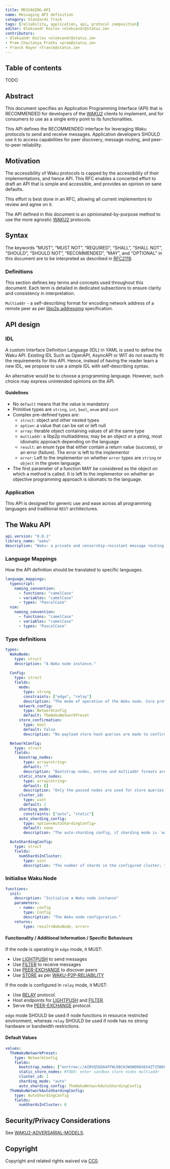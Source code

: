 ```yaml
---
title: MESSAGING-API
name: Messaging API definition
category: Standards Track
tags: [reliability, application, api, protocol composition]
editor: Oleksandr Kozlov <oleksandr@status.im>
contributors:
- Oleksandr Kozlov <oleksandr@status.im>
- Prem Chaitanya Prathi <prem@status.im>
- Franck Royer <franck@status.im>
---
```


## Table of contents

TODO

## Abstract

This document specifies an Application Programming Interface (API) that is RECOMMENDED for developers of the [WAKU2](https://github.com/vacp2p/rfc-index/blob/7b443c1aab627894e3f22f5adfbb93f4c4eac4f6/waku/standards/core/10/waku2.md) clients to implement,
and for consumers to use as a single entry point to its functionalities.

This API defines the RECOMMENDED interface for leveraging Waku protocols to send and receive messages. 
Application developers SHOULD use it to access capabilities for peer discovery, message routing, and peer-to-peer reliability.

## Motivation

The accessibility of Waku protocols is capped by the accessibility of their implementations, and hence API.
This RFC enables a concerted effort to draft an API that is simple and accessible, and provides an opinion on sane defaults.

This effort is best done in an RFC, allowing all current implementors to review and agree on it. 

The API defined in this document is an opinionated-by-purpose method to use the more agnostic [WAKU2]() protocols.

## Syntax

The keywords “MUST”, “MUST NOT”, “REQUIRED”, “SHALL”, “SHALL NOT”, “SHOULD”, “SHOULD NOT”, 
“RECOMMENDED”, “MAY”, and “OPTIONAL” in this document are to be interpreted as described in [RFC2119](https://www.ietf.org/rfc/rfc2119.txt).

### Definitions

This section defines key terms and concepts used throughout this document.
Each term is detailed in dedicated subsections to ensure clarity and consistency in interpretation.

`Multiaddr` - a self-describing format for encoding network address of a remote peer as per [libp2p addressing](https://github.com/libp2p/specs/blob/6d38f88f7b2d16b0e4489298bcd0737a6d704f7e/addressing/README.md) specification.

## API design

### IDL

A custom Interface Definition Language (IDL) in YAML is used to define the Waku API.
Existing IDL Such as OpenAPI, AsyncAPI or WIT do not exactly fit the requirements for this API.
Hence, instead of having the reader learn a new IDL, we propose to use a simple IDL with self-describing syntax.

An alternative would be to choose a programming language. However, such choice may express unintended opinions on the API.

#### Guidelines

- No `default` means that the value is mandatory
- Primitive types are `string`, `int`, `bool`, `enum` and `uint`
- Complex pre-defined types are:
  - `struct`: object and other nested types
  - `option`: a value that can be set or left null
  - `array`: iterable object containing values of all the same type
  - `multiaddr`: a libp2p multiaddress; may be an object or a string, most idiomatic approach depending on the language
  - `result`: an enum type that either contain a return value (success), or an error (failure). The error is left to the implementor
  - `error`: Left to the implementor on whether `error` types are `string` or `object` in the given language.
- The first parameter of a function MAY be considered as the object on which a method is called. It is left to the implementor on whether an objective programming approach is idiomatic to the language.

### Application

This API is designed for generic use and ease across all programming languages and traditional `REST` architectures.

## The Waku API

```yaml
api_version: "0.0.1"
library_name: "waku"
description: "Waku: a private and censorship-resistant message routing library."
```
### Language Mappings

How the API definition should be translated to specific languages.

```yaml
language_mappings:
  typescript:
    naming_convention:
      - functions: "camelCase"
      - variables: "camelCase"
      - types: "PascalCase"
  nim:
    naming_convention:
      - functions: "camelCase"
      - variables: "camelCase"
      - types: "PascalCase"
```


### Type definitions

```yaml
types:
  WakuNode:
    type: struct
    description: "A Waku node instance."
  
  Config:
    type: struct
    fields:
      mode: 
        type: string
        constraints: ["edge", "relay"]
        description: "The mode of operation of the Waku node. Core protocols used by the node are inferred from this mode."
      network_config:
        type: NetworkConfig
        default: TheWakuNetworkPreset
      store_confirmation:
        type: bool
        default: false
        description: "No-payload store hash queries are made to confirm whether outbound messages where received by remote store node."

  NetworkConfig:
    type: struct
    fields:
      boostrap_nodes:
        type: array<string>
        default: ""
        description: "Bootstrap nodes, entree and multiaddr formats are accepted."
      static_store_nodes:
        type: array<string>
        default: []
        description: "Only the passed nodes are used for store queries, discovered store nodes are discarded."
      cluster_id:
        type: uint
        default: 1
      sharding_mode:
        constraints: ["auto", "static"]
      auto_sharding_config:
        type: option<AutoShardingConfig>
        default: none
        description: "The auto-sharding config, if sharding mode is `auto`"

  AutoShardingConfig:
    type: struct
    fields:
      numShardsInCluster:
        type: uint
        description: "The number of shards in the configured cluster; this is a globally agreed value for each cluster."
```

### Initialise Waku Node

```yaml
functions:
  init:
    description: "Initialise a Waku node instance"
    parameters:
      - name: config
        type: Config
        description: "The Waku node configuration."
    returns:
        type: result<WakuNode, error>
```

#### Functionality / Additional Information / Specific Behaviours

If the node is operating in `edge` mode, it MUST:

- Use [LIGHTPUSH](https://github.com/vacp2p/rfc-index/blob/main/waku/standards/core/19/lightpush.md) to send messages
- Use [FILTER](https://github.com/vacp2p/rfc-index/blob/main/waku/standards/core/12/filter.md) to receive messages
- Use [PEER-EXCHANGE](https://github.com/vacp2p/rfc-index/blob/main/waku/standards/core/34/peer-exchange.md#abstract) to discover peers
- Use [STORE](https://github.com/vacp2p/rfc-index/blob/main/waku/standards/core/13/store.md) as per [WAKU-P2P-RELIABILITY](/standards/application/p2p-reliability.md)

If the node is configured in `relay` mode, it MUST:

- Use [RELAY](https://github.com/vacp2p/rfc-index/blob/0277fd0c4dbd907dfb2f0c28b6cde94a335e1fae/waku/standards/core/11/relay.md) protocol.
- Host endpoints for [LIGHTPUSH](https://github.com/vacp2p/rfc-index/blob/main/waku/standards/core/19/lightpush.md) and [FILTER](https://github.com/vacp2p/rfc-index/blob/main/waku/standards/core/12/filter.md).
- Serve the [PEER-EXCHANGE](https://github.com/vacp2p/rfc-index/blob/main/waku/standards/core/34/peer-exchange.md) protocol.

`edge` mode SHOULD be used if node functions in resource restricted environment,
whereas `relay` SHOULD be used if node has no strong hardware or bandwidth restrictions.

#### Default Values

```yaml
values:
  TheWakuNetworkPreset:
    type: NetworkConfig 
    fields:
      bootstrap_nodes: ["enrtree://AIRVQ5DDA4FFWLRBCHJWUWOO6X6S4ZTZ5B667LQ6AJU6PEYDLRD5O@sandbox.waku.nodes.status.im"]
      static_store_nodes: #TODO: enter sandbox store nodes multiaddr
      cluster_id: 1
      sharding_mode: "auto"
      auto_sharding_config: TheWakuNetworkAutoShardingConfig
  TheWakuNetworkAutoShardingConfig:
    type: AutoShardingConfig
    fields:
      numShardsInCluster: 8
```

## Security/Privacy Considerations

See [WAKU2-ADVERSARIAL-MODELS](https://github.com/waku-org/specs/blob/master/informational/adversarial-models.md).

## Copyright

Copyright and related rights waived via [CC0](https://creativecommons.org/publicdomain/zero/1.0/).
